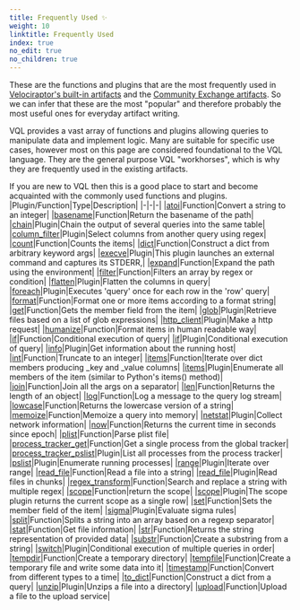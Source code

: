 ```yaml
---
title: Frequently Used ✨
weight: 10
linktitle: Frequently Used
index: true
no_edit: true
no_children: true
---
```


These are the functions and plugins that are the most frequently used in
[Velociraptor's built-in artifacts](/artifact_references/) and the
[Community Exchange artifacts](/exchange/). So we can infer that these are
the most "popular" and therefore probably the most useful ones for everyday
artifact writing.

VQL provides a vast array of functions and plugins allowing queries to
manipulate data and implement logic. Many are suitable for specific use
cases, however most on this page are considered foundational to the VQL
language. They are the general purpose VQL "workhorses", which is why they
are frequently used in the existing artifacts.

If you are new to VQL then this is a good place to start and become
acquainted with the commonly used functions and plugins.
|Plugin/Function|<span class='vql_type'>Type</span>|Description|
|-|-|-|
|[atoi](atoi)|<span class='vql_type'>Function</span>|Convert a string to an integer|
|[basename](basename)|<span class='vql_type'>Function</span>|Return the basename of the path|
|[chain](chain)|<span class='vql_type'>Plugin</span>|Chain the output of several queries into the same table|
|[column_filter](column_filter)|<span class='vql_type'>Plugin</span>|Select columns from another query using regex|
|[count](count)|<span class='vql_type'>Function</span>|Counts the items|
|[dict](dict)|<span class='vql_type'>Function</span>|Construct a dict from arbitrary keyword args|
|[execve](execve)|<span class='vql_type'>Plugin</span>|This plugin launches an external command and captures its STDERR,|
|[expand](expand)|<span class='vql_type'>Function</span>|Expand the path using the environment|
|[filter](filter)|<span class='vql_type'>Function</span>|Filters an array by regex or condition|
|[flatten](flatten)|<span class='vql_type'>Plugin</span>|Flatten the columns in query|
|[foreach](foreach)|<span class='vql_type'>Plugin</span>|Executes 'query' once for each row in the 'row' query|
|[format](format)|<span class='vql_type'>Function</span>|Format one or more items according to a format string|
|[get](get)|<span class='vql_type'>Function</span>|Gets the member field from the item|
|[glob](glob)|<span class='vql_type'>Plugin</span>|Retrieve files based on a list of glob expressions|
|[http_client](http_client)|<span class='vql_type'>Plugin</span>|Make a http request|
|[humanize](humanize)|<span class='vql_type'>Function</span>|Format items in human readable way|
|[if](if)|<span class='vql_type'>Function</span>|Conditional execution of query|
|[if](if)|<span class='vql_type'>Plugin</span>|Conditional execution of query|
|[info](info)|<span class='vql_type'>Plugin</span>|Get information about the running host|
|[int](int)|<span class='vql_type'>Function</span>|Truncate to an integer|
|[items](items)|<span class='vql_type'>Function</span>|Iterate over dict members producing _key and _value columns|
|[items](items)|<span class='vql_type'>Plugin</span>|Enumerate all members of the item (similar to Python's items() method)|
|[join](join)|<span class='vql_type'>Function</span>|Join all the args on a separator|
|[len](len)|<span class='vql_type'>Function</span>|Returns the length of an object|
|[log](log)|<span class='vql_type'>Function</span>|Log a message to the query log stream|
|[lowcase](lowcase)|<span class='vql_type'>Function</span>|Returns the lowercase version of a string|
|[memoize](memoize)|<span class='vql_type'>Function</span>|Memoize a query into memory|
|[netstat](netstat)|<span class='vql_type'>Plugin</span>|Collect network information|
|[now](now)|<span class='vql_type'>Function</span>|Returns the current time in seconds since epoch|
|[plist](plist)|<span class='vql_type'>Function</span>|Parse plist file|
|[process_tracker_get](process_tracker_get)|<span class='vql_type'>Function</span>|Get a single process from the global tracker|
|[process_tracker_pslist](process_tracker_pslist)|<span class='vql_type'>Plugin</span>|List all processes from the process tracker|
|[pslist](pslist)|<span class='vql_type'>Plugin</span>|Enumerate running processes|
|[range](range)|<span class='vql_type'>Plugin</span>|Iterate over range|
|[read_file](read_file)|<span class='vql_type'>Function</span>|Read a file into a string|
|[read_file](read_file)|<span class='vql_type'>Plugin</span>|Read files in chunks|
|[regex_transform](regex_transform)|<span class='vql_type'>Function</span>|Search and replace a string with multiple regex|
|[scope](scope)|<span class='vql_type'>Function</span>|return the scope|
|[scope](scope)|<span class='vql_type'>Plugin</span>|The scope plugin returns the current scope as a single row|
|[set](set)|<span class='vql_type'>Function</span>|Sets the member field of the item|
|[sigma](sigma)|<span class='vql_type'>Plugin</span>|Evaluate sigma rules|
|[split](split)|<span class='vql_type'>Function</span>|Splits a string into an array based on a regexp separator|
|[stat](stat)|<span class='vql_type'>Function</span>|Get file information|
|[str](str)|<span class='vql_type'>Function</span>|Returns the string representation of provided data|
|[substr](substr)|<span class='vql_type'>Function</span>|Create a substring from a string|
|[switch](switch)|<span class='vql_type'>Plugin</span>|Conditional execution of multiple queries in order|
|[tempdir](tempdir)|<span class='vql_type'>Function</span>|Create a temporary directory|
|[tempfile](tempfile)|<span class='vql_type'>Function</span>|Create a temporary file and write some data into it|
|[timestamp](timestamp)|<span class='vql_type'>Function</span>|Convert from different types to a time|
|[to_dict](to_dict)|<span class='vql_type'>Function</span>|Construct a dict from a query|
|[unzip](unzip)|<span class='vql_type'>Plugin</span>|Unzips a file into a directory|
|[upload](upload)|<span class='vql_type'>Function</span>|Upload a file to the upload service|
